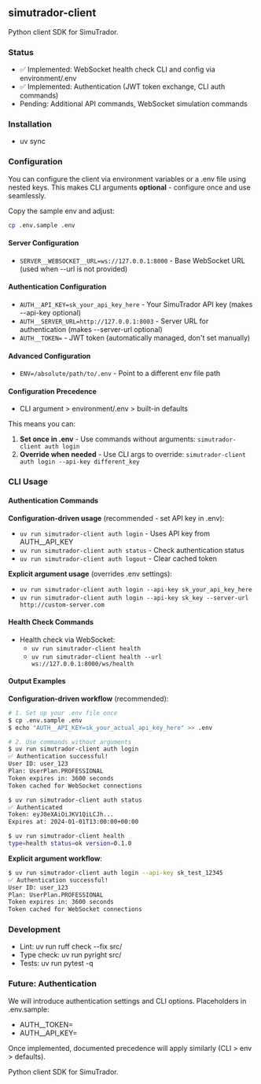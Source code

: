 ## simutrador-client

Python client SDK for SimuTrador.

### Status

*   ✅ Implemented: WebSocket health check CLI and config via environment/.env
*   ✅ Implemented: Authentication (JWT token exchange, CLI auth commands)
*   Pending: Additional API commands, WebSocket simulation commands

### Installation

*   uv sync

### Configuration

You can configure the client via environment variables or a .env file using nested keys. This makes CLI arguments **optional** - configure once and use seamlessly.

Copy the sample env and adjust:

```bash
cp .env.sample .env
```

#### Server Configuration

*   `SERVER__WEBSOCKET__URL=ws://127.0.0.1:8000` - Base WebSocket URL (used when --url is not provided)

#### Authentication Configuration

*   `AUTH__API_KEY=sk_your_api_key_here` - Your SimuTrador API key (makes --api-key optional)
*   `AUTH__SERVER_URL=http://127.0.0.1:8003` - Server URL for authentication (makes --server-url optional)
*   `AUTH__TOKEN=` - JWT token (automatically managed, don't set manually)

#### Advanced Configuration

*   `ENV=/absolute/path/to/.env` - Point to a different env file path

#### Configuration Precedence

*   CLI argument > environment/.env > built-in defaults

This means you can:
1. **Set once in .env** - Use commands without arguments: `simutrador-client auth login`
2. **Override when needed** - Use CLI args to override: `simutrador-client auth login --api-key different_key`

### CLI Usage

#### Authentication Commands

**Configuration-driven usage** (recommended - set API key in .env):
*   `uv run simutrador-client auth login` - Uses API key from AUTH__API_KEY
*   `uv run simutrador-client auth status` - Check authentication status
*   `uv run simutrador-client auth logout` - Clear cached token

**Explicit argument usage** (overrides .env settings):
*   `uv run simutrador-client auth login --api-key sk_your_api_key_here`
*   `uv run simutrador-client auth login --api-key sk_key --server-url http://custom-server.com`

#### Health Check Commands

*   Health check via WebSocket:
    *   `uv run simutrador-client health`
    *   `uv run simutrador-client health --url ws://127.0.0.1:8000/ws/health`

#### Output Examples

**Configuration-driven workflow** (recommended):
```bash
# 1. Set up your .env file once
$ cp .env.sample .env
$ echo "AUTH__API_KEY=sk_your_actual_api_key_here" >> .env

# 2. Use commands without arguments
$ uv run simutrador-client auth login
✅ Authentication successful!
User ID: user_123
Plan: UserPlan.PROFESSIONAL
Token expires in: 3600 seconds
Token cached for WebSocket connections

$ uv run simutrador-client auth status
✅ Authenticated
Token: eyJ0eXAiOiJKV1QiLCJh...
Expires at: 2024-01-01T13:00:00+00:00

$ uv run simutrador-client health
type=health status=ok version=0.1.0
```

**Explicit argument workflow**:
```bash
$ uv run simutrador-client auth login --api-key sk_test_12345
✅ Authentication successful!
User ID: user_123
Plan: UserPlan.PROFESSIONAL
Token expires in: 3600 seconds
Token cached for WebSocket connections
```

### Development

*   Lint: uv run ruff check --fix src/
*   Type check: uv run pyright src/
*   Tests: uv run pytest -q

### Future: Authentication

We will introduce authentication settings and CLI options. Placeholders in .env.sample:

*   AUTH\_\_TOKEN=
*   AUTH\_\_API\_KEY=

Once implemented, documented precedence will apply similarly (CLI > env > defaults).  

Python client SDK for SimuTrador.